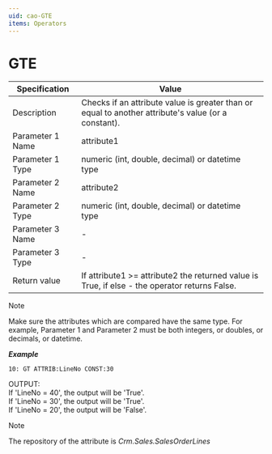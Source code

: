```yaml
---
uid: cao-GTE
items: Operators
---
```


# GTE 

| Specification         | Value                                                        |
| --------------------- | ------------------------------------------------------------ |
| Description           | Checks if an attribute value is greater than or equal to another attribute's value (or a constant).           |
| Parameter 1 Name      | attribute1                                                         |
| Parameter 1 Type      | numeric (int, double, decimal) or datetime type                                    |
| Parameter 2 Name      | attribute2                                                          |
| Parameter 2 Type      | numeric (int, double, decimal) or datetime type                                                            |
| Parameter 3 Name      | -                                                            |
| Parameter 3 Type      | -                                                            |
| Return value          | If attribute1 >= attribute2 the returned value is True, if else - the operator returns False.                                                          |


> [!NOTE]
> 
> Make sure the attributes which are compared have the same type. For example, Parameter 1 and Parameter 2 must be both integers, or doubles, or decimals, or datetime.

***Example***

```      
10: GT ATTRIB:LineNo CONST:30   
```
OUTPUT: 
<br/>If 'LineNo = 40', the output will be 'True'.
<br/>If 'LineNo = 30', the output will be 'True'.
<br/>If 'LineNo = 20', the output will be 'False'.


> [!NOTE]
> 
> The repository of the attribute is *Crm.Sales.SalesOrderLines*
